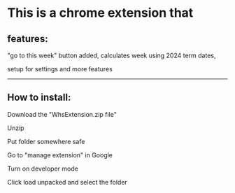 <h1>This is a chrome extension that
<h2>features:</h2>
   <p>  "go to this week" button added, calculates week using 2024 term dates,</p>
   <p>  setup for settings and more features</p>
   <hr>

<h2>How to install:</h2>
       <p> Download the "WhsExtension.zip file"</p>
       <p> Unzip</p>
       <p> Put folder somewhere safe</p>
       <p> Go to "manage extension" in Google</p>
       <p> Turn on developer mode</p>
       <p> Click load unpacked and select the folder </p>
